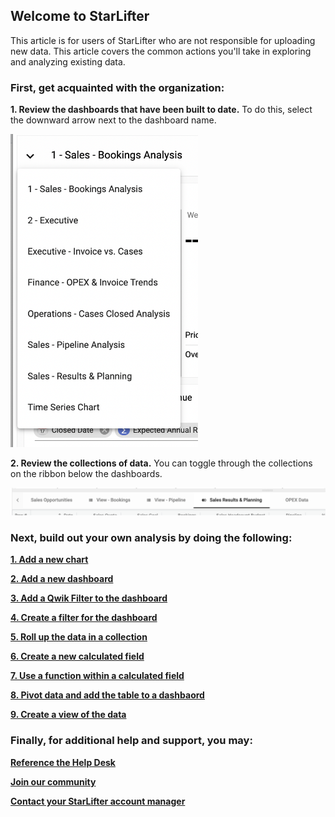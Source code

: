 ## Welcome to StarLifter

This article is for users of StarLifter who are not responsible for uploading new data.  This article covers the common actions you'll take in exploring and analyzing existing data.

### **First, get acquainted with the organization:**
**1.  Review the dashboards that have been built to date.**  To do this, select the downward arrow next to the dashboard name.

   <img src="../assets/nu.png"  style="width:300px" class="border"></img>

**2.  Review the collections of data.** You can toggle through the collections on the ribbon below the dashboards.  

   <img src="../assets/nu1.png"  style="width:800px" class="border"></img>
     
        

### **Next, build out your own analysis by doing the following:**
[**1.  Add a new chart**](https://docs.starlifter.io/#/getting_started/charts)

[**2.  Add a new dashboard**](https://docs.starlifter.io/#/getting_started/dashboards)

[**3.  Add a Qwik Filter to the dashboard**](https://docs.starlifter.io/#/how_to/qwik_filter)

[**4.  Create a filter for the dashboard**](https://docs.starlifter.io/#/how_to/filter)

[**5.  Roll up the data in a collection**](https://docs.starlifter.io/#/how_to/filter)

[**6.  Create a new calculated field**](https://docs.starlifter.io/#/how_to/calculate)

[**7.  Use a function within a calculated field**](https://docs.starlifter.io/#/how_to/functions)

[**8.  Pivot data and add the table to a dashbaord**](https://docs.starlifter.io/#/how_to/pivot)

[**9.  Create a view of the data**](https://docs.starlifter.io/#/how_to/view)

      

### **Finally, for additional help and support, you may:**
 [**Reference the Help Desk**](https://docs.starlifter.io/)
 
 [**Join our community**](https://community.starlifter.io/)
 
 [**Contact your StarLifter account manager**](mailto:info@starlifter.io)
   
